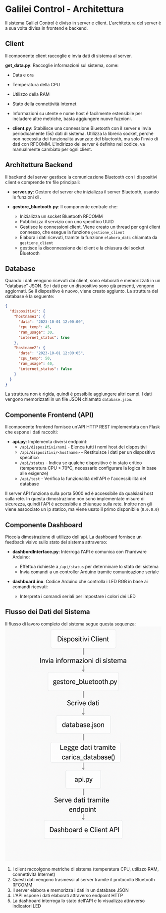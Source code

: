 # Galilei Control - Architettura 

Il sistema Galilei Control è diviso in server e client. L'architettura del server è a sua volta divisa in frontend e backend.


## Client

Il componente client raccoglie e invia dati di sistema al server.

 **get_data.py**: Raccoglie informazioni sul sistema, come:
  - Data e ora
  - Temperatura della CPU
  - Utilizzo della RAM
  - Stato della connettività Internet
  - Informazioni su utente e nome host 
 é facilmente estensibile per includere altre metriche, basta aggiungere nuove fuznioni.



- **client.py**: Stabilisce una connessione Bluetooth con il server e invia periodicamente (5s) dati di sistema. Utilizza la libreria socket, perchè non necessita dei funzionalità avanzate del bluetooth, ma solo l'invio di dati con RFCOMM. L'indirizzo del server è definito nel codice, va manualmente cambiato per ogni client. 


## Architettura Backend

Il backend del server gestisce la comunicazione Bluetooth con i dispositivi client e comprende tre file principali:

- **server.py**: Gestore del server che inizializza il server Bluetooth, usando le funzioni di . 

- **gestore_bluetooth.py**: Il componente centrale che:
  - Inizializza un socket Bluetooth RFCOMM
  - Pubblicizza il servizio con uno specifico UUID
  - Gestisce le connessioni client. Viene creato un thread per ogni client connesso, che esegue la funzione `gestione_client`
  - Elabora i dati ricevuti, tramite la funzione `elabora_dati` chiamata da `gestione_client`
  - gestisce la disconnessione dei client e la chiusura del socket Bluetooth


## Database 

Quando i dati vengono ricevuti dai client, sono elaborati e memorizzati in un "database" JSON. Se i dati per un dispositivo sono già presenti, vengono aggiornati. Se il dispositivo è nuovo, viene creato aggiunto. La struttura del database è la seguente:

```json
{
  "dispositivi": {
    "hostname1": {
      "data": "2023-10-01 12:00:00",
      "cpu_temp": 45,
      "ram_usage": 30,
      "internet_status": true
    },
    "hostname2": {
      "data": "2023-10-01 12:00:05",
      "cpu_temp": 50,
      "ram_usage": 40,
      "internet_status": false
    }
  }
}
```

La struttura non è rigida, quindi è possibile aggiungere altri campi. I dati vengono memorizzati in un file JSON chiamato `database.json`.


## Componente Frontend (API)

Il componente frontend fornisce un'API HTTP REST implementata con Flask che espone i dati raccolti:

- **api.py**: Implementa diversi endpoint:
  - `/api/dispositivi/nomi` - Elenca tutti i nomi host dei dispositivi
  - `/api/dispositivi/<hostname>` - Restituisce i dati per un dispositivo specifico
  - `/api/status` - Indica se qualche dispositivo è in stato critico (temperatura CPU > 70°C, necessario configurare la logica in base alle esigenze)
  - `/api/test` - Verifica la funzionalità dell'API e l'accessibilità del database

Il server API funziona sulla porta 5000 ed è accessibile da qualsiasi host sulla rete.
In questa dimostrazione non sono implementate misure di sicurezza, quindi l'API è accessibile a chiunque sulla rete.
Inoltre non gli viene assoociato un ip statico, ma viene usato il primo disponibile (`0.0.0.0`)

## Componente Dashboard

Piccola dimostrazione di utilizzo dell'api.
La dashboard fornisce un feedback visivo sullo stato del sistema attraverso:

- **dashbordInterface.py**: Interroga l'API e comunica con l'hardware Arduino:
  - Effettua richieste a `/api/status` per determinare lo stato del sistema
  - Invia comandi a un controller Arduino tramite comunicazione seriale 

- **dashboard.ino**: Codice Arduino che controlla i LED RGB in base ai comandi ricevuti:
  - Interpreta i comandi seriali per impostare i colori dei LED


## Flusso dei Dati del Sistema

Il flusso di lavoro completo del sistema segue questa sequenza:
![Diagramma Flusso Dati](DiagrammaFlussoDati.png)
1. I client raccolgono metriche di sistema (temperatura CPU, utilizzo RAM, connettività Internet)
2. Questi dati vengono trasmessi al server tramite il protocollo Bluetooth RFCOMM
3. Il server elabora e memorizza i dati in un database JSON
4. L'API espone i dati elaborati attraverso endpoint HTTP
5. La dashboard interroga lo stato dell'API e lo visualizza attraverso indicatori LED
